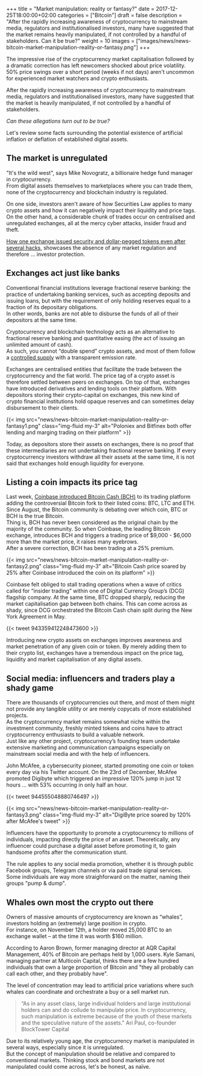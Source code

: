 +++
title = "Market manipulation: reality or fantasy?"
date = 2017-12-25T18:00:00+02:00
categories = ["Bitcoin"]
draft = false
description = "After the rapidly increasing awareness of cryptocurrency to mainstream media, regulators and institutionalised investors, many have suggested that the market remains heavily manipulated, if not controlled by a handful of stakeholders. Can it be true?"
weight = 10
images = ["images/news/news-bitcoin-market-manipulation-reality-or-fantasy.png"]
+++

The impressive rise of the cryptocurrency market capitalisation followed by a dramatic correction has left newcomers shocked about price volatility.  
50% price swings over a short period (weeks if not days) aren't uncommon for experienced market watchers and crypto enthusiasts.

After the rapidly increasing awareness of cryptocurrency to mainstream media, regulators and institutionalised investors, many have suggested that the market is heavily manipulated, if not controlled by a handful of stakeholders. 

*Can these allegations turn out to be true?*  

Let's review some facts surrounding the potential existence of artificial inflation or deflation of established digital assets.

## The market is unregulated

"It's the wild west", says Mike Novogratz, a billionaire hedge fund manager in cryptocurrency.   
From digital assets themselves to marketplaces where you can trade them, none of the cryptocurrency and blockchain industry is regulated.  

On one side, investors aren't aware of how Securities Law applies to many crypto assets and how it can negatively impact their liquidity and price tags.  
On the other hand, a considerable chunk of trades occur on centralised and unregulated exchanges, all at the mercy cyber attacks, insider fraud and theft.

<a href=https://www.tropyc.co/news/bitfinex-tether-ticking-bomber/ target=_blank>How one exchange issued security and dollar-pegged tokens even after several hacks</a>, showcases the absence of any market regulation and therefore ... investor protection.


## Exchanges act just like banks

Conventional financial institutions leverage fractional reserve banking: the practice of undertaking banking services, such as accepting deposits and issuing loans, but with the requirement of only holding reserves equal to a fraction of its depositary obligations.  
In other words, banks are not able to disburse the funds of all of their depositors at the same time.

Cryptocurrency and blockchain technology acts as an alternative to fractional reserve banking and quantitative easing (the act of issuing an unlimited amount of cash).  
As such, you cannot “double spend” crypto assets, and most of them follow a <a href=https://en.bitcoin.it/wiki/Controlled_supply target=_blank>controlled supply</a> with a transparent emission rate.  

Exchanges are centralised entities that facilitate the trade between the cryptocurrency and the fiat world. The price tag of a crypto asset is therefore settled between peers on exchanges. On top of that, exchanges have introduced derivatives and lending tools on their platform. With depositors storing their crypto-capital on exchanges, this new kind of crypto financial institutions hold opaque reserves and can sometimes delay disbursement to their clients.  

{{< img src="news/news-bitcoin-market-manipulation-reality-or-fantasy1.png" class="img-fluid my-3" alt="Poloniex and Bitfinex both offer lending and marging trading on their platform" >}}

Today, as depositors store their assets on exchanges, there is no proof that these intermediaries are not undertaking fractional reserve banking. If every cryptocurrency investors withdraw all their assets at the same time, it is not said that exchanges hold enough liquidity for everyone.

## Listing a coin impacts its price tag

Last week, <a href=https://support.coinbase.com/customer/portal/articles/2853600-bitcoin-cash---frequently-asked-questions target=_blank>Coinbase introduced Bitcoin Cash (BCH)</a> to its trading platform adding the controversial Bitcoin fork to their listed coins: BTC, LTC and ETH. Since August, the Bitcoin community is debating over which coin, BTC or BCH is the true Bitcoin.  
Thing is, BCH has never been considered as the original chain by the majority of the community. So when Coinbase, the leading Bitcoin exchange, introduces BCH and triggers a trading price of $9,000 - $6,000  more than the market price, it raises many eyebrows.  
After a severe correction, BCH has been trading at a 25% premium.

{{< img src="news/news-bitcoin-market-manipulation-reality-or-fantasy2.png" class="img-fluid my-3" alt="Bitcoin Cash price soared by 25% after Coinbase introduced the coin on its platform" >}}

Coinbase felt obliged to stall trading operations when a wave of critics called for “insider trading” within one of Digital Currency Group’s (DCG) flagship company. At the same time, BTC dropped sharply, reducing the market capitalisation gap between both chains. This can come across as shady, since DCG orchestrated the Bitcoin Cash chain split during the New York Agreement in May.

{{< tweet 943359412248473600 >}}

Introducing new crypto assets on exchanges improves awareness and market penetration of any given coin or token. By merely adding them to their crypto list, exchanges have a tremendous impact on the price tag, liquidity and market capitalisation of any digital assets.

## Social media: influencers and traders play a shady game

There are thousands of cryptocurrencies out there, and most of them might not provide any tangible utility or are merely copycats of more established projects.  
As the cryptocurrency market remains somewhat niche within the investment community, freshly minted tokens and coins have to attract cryptocurrency enthusiasts to build a valuable network.  
Just like any other project, cryptocurrency’s founding team undertake extensive marketing and communication campaigns especially on mainstream social media and with the help of influencers.  

John McAfee, a cybersecurity pioneer, started promoting one coin or token every day via his Twitter account.  On the 23rd of December, McAfee promoted Digibyte which triggered an impressive 120% jump in just 12 hours … with 53% occurring in only half an hour.

{{< tweet 944555048880746497 >}}

{{< img src="news/news-bitcoin-market-manipulation-reality-or-fantasy3.png" class="img-fluid my-3" alt="DigiByte price soared by 120% after McAfee's tweet" >}}

Influencers have the opportunity to promote a cryptocurrency to millions of individuals, impacting directly the price of an asset. Theoretically, any influencer could purchase a digital asset before promoting it, to gain handsome profits after the communication stunt. 

The rule applies to any social media promotion, whether it is through public Facebook groups, Telegram channels or via paid trade signal services. Some individuals are way more straighforward on the matter, naming their groups "pump & dump".

## Whales own most the crypto out there

Owners of massive amounts of cryptocurrency are known as “whales”, investors holding an (extremely) large position in crypto.  
For instance, on November 12th, a holder moved 25,000 BTC to an exchange wallet – at the time it was worth $160 million.  

According to Aaron Brown, former managing director at AQR Capital Management, 40% of Bitcoin are perhaps held by 1,000 users. Kyle Samani, managing partner at Multicoin Capital, thinks there are a few hundred individuals that own a large proportion of Bitcoin and "they all probably can call each other, and they probably have".

The level of concentration may lead to artificial price variations where such whales can coordinate and orchestrate a buy or a sell market run.

> “As in any asset class, large individual holders and large institutional holders can and do collude to manipulate price. In cryptocurrency, such manipulation is extreme because of the youth of these markets and the speculative nature of the assets." Ari Paul, co-founder BlockTower Capital

Due to its relatively young age, the cryptocurrency market is manipulated in several ways, especially since it is unregulated.  
But the concept of manipulation should be relative and compared to conventional markets. Thinking stock and bond markets are not manipulated could come across, let's be honest, as naïve.
